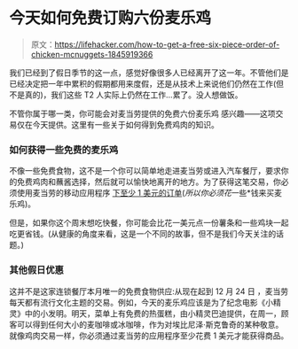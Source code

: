# 今天如何免费订购六份麦乐鸡

> 原文：<https://lifehacker.com/how-to-get-a-free-six-piece-order-of-chicken-mcnuggets-1845919366>

我们已经到了假日季节的这一点，感觉好像很多人已经离开了这一年。不管他们是已经决定把一年中累积的假期都用来度假，还是从技术上来说他们仍然在工作(但不是真的)，我们这些 T2 人实际上仍然在工作...累了。没人想做饭。



不管你属于哪一类，你可能会对麦当劳提供的免费六份麦乐鸡 感兴趣——这项交易仅在今天提供。这里有一些关于如何得到免费鸡肉的知识。

### 如何获得一些免费的麦乐鸡

不像一些免费食物，这不是一个你可以简单地走进麦当劳或进入汽车餐厅，要求你的免费鸡肉和蘸酱选择，然后就可以愉快地离开的地方。为了获得这笔交易，你必须使用麦当劳的移动应用程序 [下至少 1 美元的订单](https://www.mcdonalds.com/us/en-us/holiday-deals.html)(*所以你必须花*一些*钱来买麦乐鸡)。

但是，如果你这个周末想吃快餐，你可能会比花一美元点一份薯条和一些鸡块一起吃更省钱。(从健康的角度来看，这是一个不同的故事，但不是我们今天关注的话题。)

### 其他假日优惠

这并不是这家连锁餐厅本月唯一的免费食物供应:从现在起到 12 月 24 日 ，麦当劳每天都有流行文化主题的交易。例如，今天的麦乐鸡应该是为了纪念电影《小精灵》中的小发明。明天，菜单上有免费的热蛋糕，由小精灵巴迪提供，在周一，顾客可以得到任何大小的麦咖啡或冰咖啡，作为对埃比尼泽·斯克鲁奇的某种敬意。就像鸡肉交易一样，你必须通过麦当劳的应用程序至少花费 1 美元才能获得商品。